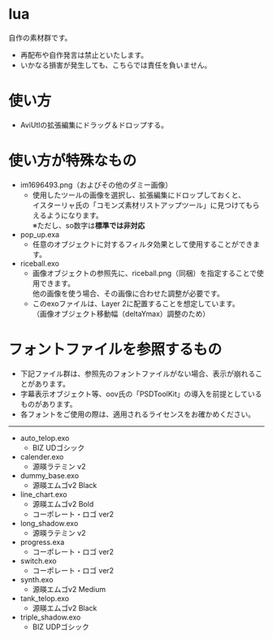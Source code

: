 # lua
自作の素材群です。
* 再配布や自作発言は禁止といたします。
* いかなる損害が発生しても、こちらでは責任を負いません。


# 使い方
* AviUtlの拡張編集にドラッグ＆ドロップする。

# 使い方が特殊なもの
* im1696493.png（およびその他のダミー画像）
    * 使用したツールの画像を選択し、拡張編集にドロップしておくと、  
    イスターリャ氏の「コモンズ素材リストアップツール」に見つけてもらえるようになります。  
    ※ただし、so数字は**標準では非対応**
* pop_up.exa
    * 任意のオブジェクトに対するフィルタ効果として使用することができます。
* riceball.exo
    * 画像オブジェクトの参照先に、riceball.png（同梱）を指定することで使用できます。  
    他の画像を使う場合、その画像に合わせた調整が必要です。
    * このexoファイルは、Layer 2に配置することを想定しています。  
    （画像オブジェクト移動幅（deltaYmax）調整のため）

# フォントファイルを参照するもの
* 下記ファイル群は、参照先のフォントファイルがない場合、表示が崩れることがあります。
* 字幕表示オブジェクト等、oov氏の「PSDToolKit」の導入を前提としているものがあります。
* 各フォントをご使用の際は、適用されるライセンスをお確かめください。
---
* auto_telop.exo
    * BIZ UDゴシック
* calender.exo
    * 源暎ラテミン v2
* dummy_base.exo
    * 源暎エムゴv2 Black
* line_chart.exo
    * 源暎エムゴv2 Bold
    * コーポレート・ロゴ ver2
* long_shadow.exo
    * 源暎ラテミン v2
* progress.exa
    * コーポレート・ロゴ ver2
* switch.exo
    * コーポレート・ロゴ ver2
* synth.exo
    * 源暎エムゴv2 Medium
* tank_telop.exo
    * 源暎エムゴv2 Black
* triple_shadow.exo
    * BIZ UDPゴシック
